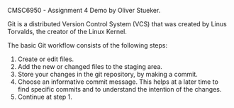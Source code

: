 CMSC6950 - Assignment 4 Demo by Oliver Stueker.

Git is a distributed Version Control System (VCS) that was created by 
Linus Torvalds, the creator of the Linux Kernel.

The basic Git workflow consists of the following steps:

1. Create or edit files.
2. Add the new or changed files to the staging area.
3. Store your changes in the git repository, by making a commit.
4. Choose an informative commit message. This helps at a later time to find
   specific commits and to understand the intention of the changes.
5. Continue at step 1.
